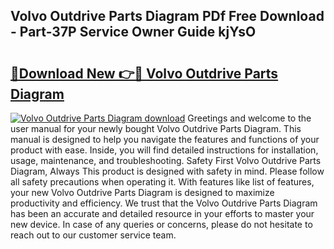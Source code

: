 ## Volvo Outdrive Parts Diagram PDf Free Download - Part-37P Service Owner Guide kjYsO

# <h2><a href="http://dfnspr.blite.top/?on=Volvo+Outdrive+Parts+Diagram">🔗Download New 👉🔴 Volvo Outdrive Parts Diagram</a></h2>

[![Volvo Outdrive Parts Diagram download](https://i.imgur.com/lujVjoI.png)](http://dfnspr.blite.top/?on=Volvo+Outdrive+Parts+Diagram)
Greetings and welcome to the user manual for your newly bought Volvo Outdrive Parts Diagram. This manual is designed to help you navigate the features and functions of your product with ease. Inside, you will find detailed instructions for installation, usage, maintenance, and troubleshooting. Safety First Volvo Outdrive Parts Diagram, Always This product is designed with safety in mind. Please follow all safety precautions when operating it. With features like list of features, your new Volvo Outdrive Parts Diagram is designed to maximize productivity and efficiency. We trust that the Volvo Outdrive Parts Diagram has been an accurate and detailed resource in your efforts to master your new device. In case of any queries or concerns, please do not hesitate to reach out to our customer service team.
